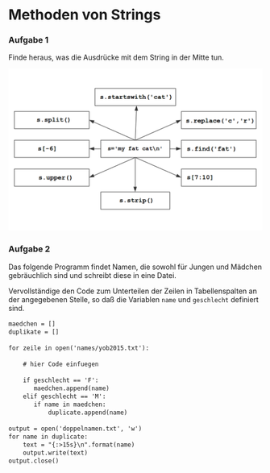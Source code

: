 
# Methoden von Strings

### Aufgabe 1

Finde heraus, was die Ausdrücke mit dem String in der Mitte tun.

![string exercise](../exercises/strings.png)

### Aufgabe 2

Das folgende Programm findet Namen, die sowohl für Jungen und Mädchen gebräuchlich sind und schreibt diese in eine Datei.

Vervollständige den Code zum Unterteilen der Zeilen in Tabellenspalten an der angegebenen Stelle, so daß die Variablen `name` und `geschlecht` definiert sind.


    maedchen = []
    duplikate = []

    for zeile in open('names/yob2015.txt'):
        
        # hier Code einfuegen
        
        if geschlecht == 'F':
           maedchen.append(name)
        elif geschlecht == 'M':
           if name in maedchen:
               duplicate.append(name)

    output = open('doppelnamen.txt', 'w')
    for name in duplicate:
        text = "{:>15s}\n".format(name)
        output.write(text)
    output.close()

